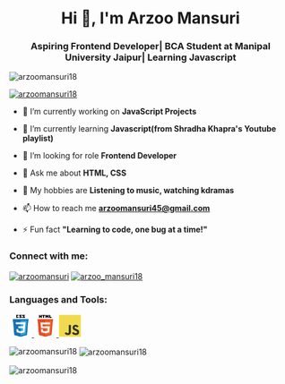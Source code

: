 <h1 align="center">Hi 👋, I'm Arzoo Mansuri</h1>
<h3 align="center">Aspiring Frontend Developer| BCA Student at Manipal University Jaipur| Learning Javascript</h3>

<p align="left"> <img src="https://komarev.com/ghpvc/?username=arzoomansuri18&label=Profile%20views&color=0e75b6&style=flat" alt="arzoomansuri18" /> </p>

<p align="left"> <a href="https://github.com/ryo-ma/github-profile-trophy"><img src="https://github-profile-trophy.vercel.app/?username=arzoomansuri18" alt="arzoomansuri18" /></a> </p>

- 🔭 I’m currently working on **JavaScript Projects**

- 🌱 I’m currently learning **Javascript(from Shradha Khapra's Youtube playlist)**

- 👯 I’m looking for role **Frontend Developer**

- 🤝 Ask me about **HTML, CSS**

- 💬 My hobbies are **Listening to music, watching kdramas**

- 📫 How to reach me **arzoomansuri45@gmail.com**

- ⚡ Fun fact **"Learning to code, one bug at a time!"**

<h3 align="left">Connect with me:</h3>
<p align="left">
<a href="https://linkedin.com/in/arzoomansuri" target="blank"><img align="center" src="https://raw.githubusercontent.com/rahuldkjain/github-profile-readme-generator/master/src/images/icons/Social/linked-in-alt.svg" alt="arzoomansuri" height="30" width="40" /></a>
<a href="https://www.leetcode.com/arzoo_mansuri18" target="blank"><img align="center" src="https://raw.githubusercontent.com/rahuldkjain/github-profile-readme-generator/master/src/images/icons/Social/leet-code.svg" alt="arzoo_mansuri18" height="30" width="40" /></a>
</p>

<h3 align="left">Languages and Tools:</h3>
<p align="left"> <a href="https://www.w3schools.com/css/" target="_blank" rel="noreferrer"> <img src="https://raw.githubusercontent.com/devicons/devicon/master/icons/css3/css3-original-wordmark.svg" alt="css3" width="40" height="40"/> </a> <a href="https://www.w3.org/html/" target="_blank" rel="noreferrer"> <img src="https://raw.githubusercontent.com/devicons/devicon/master/icons/html5/html5-original-wordmark.svg" alt="html5" width="40" height="40"/> </a> <a href="https://developer.mozilla.org/en-US/docs/Web/JavaScript" target="_blank" rel="noreferrer"> <img src="https://raw.githubusercontent.com/devicons/devicon/master/icons/javascript/javascript-original.svg" alt="javascript" width="40" height="40"/> </a> </p>

<p><img align="left" src="https://github-readme-stats.vercel.app/api/top-langs?username=arzoomansuri18&show_icons=true&locale=en&layout=compact" alt="arzoomansuri18" /></p>

<p>&nbsp;<img align="center" src="https://github-readme-stats.vercel.app/api?username=arzoomansuri18&show_icons=true&locale=en" alt="arzoomansuri18" /></p>

<p><img align="center" src="https://github-readme-streak-stats.herokuapp.com/?user=arzoomansuri18&" alt="arzoomansuri18" /></p>

